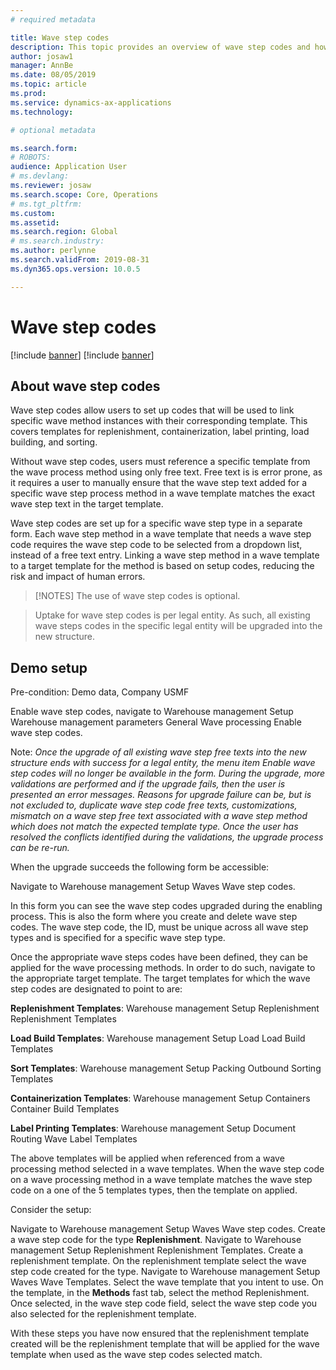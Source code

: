 ```yaml
---
# required metadata

title: Wave step codes
description: This topic provides an overview of wave step codes and how they are used.
author: josaw1
manager: AnnBe
ms.date: 08/05/2019
ms.topic: article
ms.prod: 
ms.service: dynamics-ax-applications
ms.technology: 

# optional metadata

ms.search.form: 
# ROBOTS: 
audience: Application User
# ms.devlang: 
ms.reviewer: josaw
ms.search.scope: Core, Operations
# ms.tgt_pltfrm: 
ms.custom: 
ms.assetid: 
ms.search.region: Global
# ms.search.industry: 
ms.author: perlynne
ms.search.validFrom: 2019-08-31
ms.dyn365.ops.version: 10.0.5

---
```


# Wave step codes

[!include [banner](../includes/preview-banner.md)]
[!include [banner](../includes/banner.md)]

## About wave step codes

Wave step codes allow users to set up codes that will be used to link
specific wave method instances with their corresponding template. This covers
templates for replenishment, containerization, label printing, load building,
and sorting. 

Without wave step codes, users must reference a specific
template from the wave process method using only free text. Free text is is error prone, as it requires a user to manually ensure that the wave step text
added for a specific wave step process method in a wave template matches the
exact wave step text in the target template. 

Wave step codes are set up for a
specific wave step type in a separate form. Each wave step method in a wave
template that needs a wave step code requires the wave step code to be
selected from a dropdown list, instead of a free text entry. Linking a wave step method
in a wave template to a target template for the method is based on setup codes, reducing the risk and impact of human
errors.

> [!NOTES]
> The use of wave step codes is optional. 

> Uptake for wave step codes is per legal entity. As such, all
existing wave steps codes in the specific legal entity will be upgraded into the
new structure.

## Demo setup 

Pre-condition: Demo data, Company USMF

Enable wave step codes, navigate to Warehouse management Setup Warehouse
management parameters General Wave processing Enable wave step codes.

Note: *Once the upgrade of all existing wave step free texts into the new
structure ends with success for a legal entity, the menu item Enable wave step
codes will no longer be available in the form. During the upgrade, more
validations are performed and if the upgrade fails, then the user is presented
an error messages. Reasons for upgrade failure can be, but is not excluded to,
duplicate wave step code free texts, customizations, mismatch on a wave step
free text associated with a wave step method which does not match the expected
template type. Once the user has resolved the conflicts identified during the
validations, the upgrade process can be re-run.*

When the upgrade succeeds the following form be accessible:

Navigate to Warehouse management Setup Waves Wave step codes.

In this form you can see the wave step codes upgraded during the enabling
process. This is also the form where you create and delete wave step codes. The
wave step code, the ID, must be unique across all wave step types and is
specified for a specific wave step type.

Once the appropriate wave steps codes have been defined, they can be applied for
the wave processing methods. In order to do such, navigate to the appropriate
target template. The target templates for which the wave step codes are
designated to point to are:

**Replenishment Templates**: Warehouse management Setup Replenishment
Replenishment Templates

**Load Build Templates**: Warehouse management Setup Load Load Build Templates

**Sort Templates**: Warehouse management Setup Packing Outbound Sorting
Templates

**Containerization Templates**: Warehouse management Setup Containers Container
Build Templates

**Label Printing Templates**: Warehouse management Setup Document Routing Wave
Label Templates

The above templates will be applied when referenced from a wave processing
method selected in a wave templates. When the wave step code on a wave
processing method in a wave template matches the wave step code on a one of the
5 templates types, then the template on applied.

Consider the setup:

Navigate to Warehouse management Setup Waves Wave step codes. Create a wave step
code for the type **Replenishment**. Navigate to Warehouse management Setup
Replenishment Replenishment Templates. Create a replenishment template. On the
replenishment template select the wave step code created for the type. Navigate
to Warehouse management Setup Waves Wave Templates. Select the wave template
that you intent to use. On the template, in the **Methods** fast tab, select the
method Replenishment. Once selected, in the wave step code field, select the
wave step code you also selected for the replenishment template.

With these steps you have now ensured that the replenishment template created
will be the replenishment template that will be applied for the wave template
when used as the wave step codes selected match.
